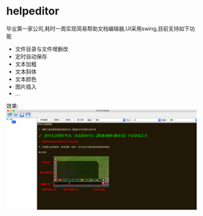 helpeditor
==========

毕业第一家公司,耗时一周实现简易帮助文档编辑器,UI采用swing,目前支持如下功能
- 文件目录与文件增删改
- 定时自动保存
- 文本加粗
- 文本斜体
- 文本颜色
- 图片插入
- ...

效果:
![image](src/com/help/res/helptest.png)
